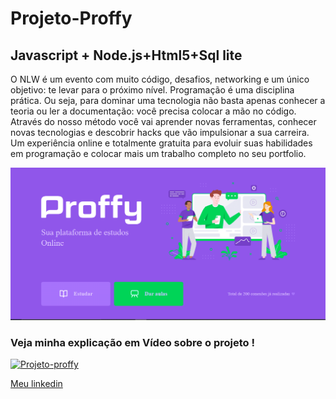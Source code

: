 # Projeto-Proffy
## Javascript + Node.js+Html5+Sql lite
O NLW é um evento com muito código, desafios, networking e um único objetivo: te levar para o próximo nível. Programação é uma disciplina prática. Ou seja, para dominar uma tecnologia não basta apenas conhecer a teoria ou ler a documentação: você precisa colocar a mão no código. Através do nosso método você vai aprender novas ferramentas, conhecer novas tecnologias e descobrir hacks que vão impulsionar a sua carreira. Um experiência online e totalmente gratuita para evoluir suas habilidades em programação e colocar mais um trabalho completo no seu portfolio.

![Projeto-Proffy](https://github.com/verunofox/Projeto-Proffy/blob/master/gifproffy.gif)

### Veja minha explicação em Vídeo sobre o projeto !

[![Projeto-proffy](http://img.youtube.com/vi/lIHPJDvdFxo/0.jpg)](http://www.youtube.com/watch?v=lIHPJDvdFxo "Introdução e Explicação sobre o projeto")


[Meu linkedin](https://www.linkedin.com/in/verunofox/)
